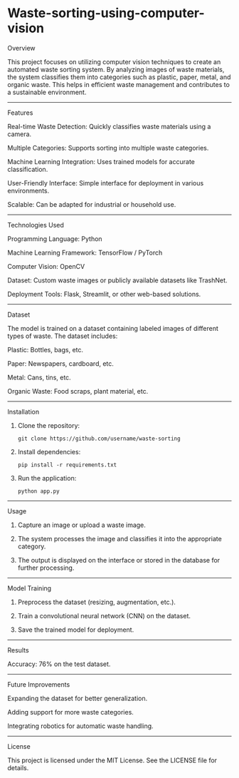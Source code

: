 # Waste-sorting-using-computer-vision




Overview

This project focuses on utilizing computer vision techniques to create an automated waste sorting system. By analyzing images of waste materials, the system classifies them into categories such as plastic, paper, metal, and organic waste. This helps in efficient waste management and contributes to a sustainable environment.
________________________________________________________________________________________________________________________

Features

Real-time Waste Detection: Quickly classifies waste materials using a camera.

Multiple Categories: Supports sorting into multiple waste categories.

Machine Learning Integration: Uses trained models for accurate classification.

User-Friendly Interface: Simple interface for deployment in various environments.

Scalable: Can be adapted for industrial or household use.

-----------------
Technologies Used

Programming Language: Python

Machine Learning Framework: TensorFlow / PyTorch

Computer Vision: OpenCV

Dataset: Custom waste images or publicly available datasets like TrashNet.

Deployment Tools: Flask, Streamlit, or other web-based solutions.

-----------------------
Dataset

The model is trained on a dataset containing labeled images of different types of waste. The dataset includes:

Plastic: Bottles, bags, etc.

Paper: Newspapers, cardboard, etc.

Metal: Cans, tins, etc.

Organic Waste: Food scraps, plant material, etc.

-----------------------------

Installation

1. Clone the repository:

       git clone https://github.com/username/waste-sorting


2. Install dependencies:

       pip install -r requirements.txt


3. Run the application:

       python app.py

-------------------------------------------

Usage

1. Capture an image or upload a waste image.


2. The system processes the image and classifies it into the appropriate category.


3. The output is displayed on the interface or stored in the database for further processing.

---------------------------------------


Model Training

1. Preprocess the dataset (resizing, augmentation, etc.).


2. Train a convolutional neural network (CNN) on the dataset.


3. Save the trained model for deployment.


-------------------------------------------
Results

Accuracy: 76% on the test dataset.

----------------------------------------


Future Improvements

Expanding the dataset for better generalization.

Adding support for more waste categories.

Integrating robotics for automatic waste handling.

-------------------------------------------


License

This project is licensed under the MIT License. See the LICENSE file for details.



